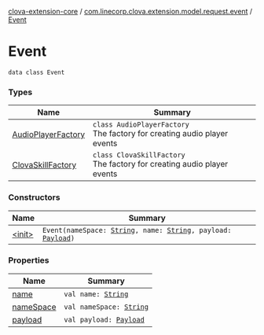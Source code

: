 [clova-extension-core](../../index.md) / [com.linecorp.clova.extension.model.request.event](../index.md) / [Event](./index.md)

# Event

`data class Event`

### Types

| Name | Summary |
|---|---|
| [AudioPlayerFactory](-audio-player-factory/index.md) | `class AudioPlayerFactory`<br>The factory for creating audio player events |
| [ClovaSkillFactory](-clova-skill-factory/index.md) | `class ClovaSkillFactory`<br>The factory for creating audio player events |

### Constructors

| Name | Summary |
|---|---|
| [&lt;init&gt;](-init-.md) | `Event(nameSpace: `[`String`](https://kotlinlang.org/api/latest/jvm/stdlib/kotlin/-string/index.html)`, name: `[`String`](https://kotlinlang.org/api/latest/jvm/stdlib/kotlin/-string/index.html)`, payload: `[`Payload`](../../com.linecorp.clova.extension.model.payload/-payload.md)`)` |

### Properties

| Name | Summary |
|---|---|
| [name](name.md) | `val name: `[`String`](https://kotlinlang.org/api/latest/jvm/stdlib/kotlin/-string/index.html) |
| [nameSpace](name-space.md) | `val nameSpace: `[`String`](https://kotlinlang.org/api/latest/jvm/stdlib/kotlin/-string/index.html) |
| [payload](payload.md) | `val payload: `[`Payload`](../../com.linecorp.clova.extension.model.payload/-payload.md) |
